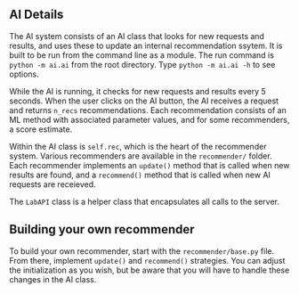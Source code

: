 ## AI Details

The AI system consists of an AI class that looks for new requests and results, and uses these to update an internal recommendation ssytem. It is built to be run from the command line as a module. The run command is `python -m ai.ai` from the root directory. Type `python -m ai.ai -h` to see options.

While the AI is running, it checks for new requests and results every 5 seconds.
When the user clicks on the AI button, the AI receives a request and returns `n_recs` recommendations.
Each recommendation consists of an ML method with associated parameter values, and for some recommenders, a score estimate.

Within the AI class is `self.rec`, which is the heart of the recommender system. 
Various recommenders are available in the `recommender/` folder. 
Each recommender implements an `update()` method that is called when new results are found, 
and a `recommend()` method that is called when new AI requests are receieved. 

The `LabAPI` class is a helper class that encapsulates all calls to the server. 

## Building your own recommender

To build your own recommender, start with the `recommender/base.py` file.
From there, implement `update()` and `recommend()` strategies. 
You can adjust the initialization as you wish, but be aware that you will have to handle these changes in the AI class.
